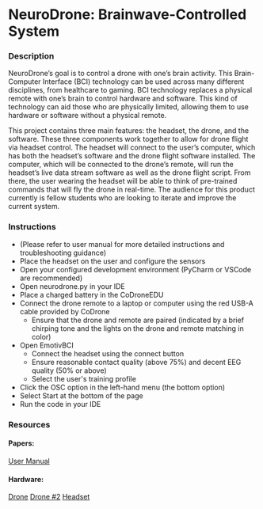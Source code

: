 # NeuroDrone: Brainwave-Controlled System

### Description
NeuroDrone’s goal is to control a drone with one’s brain activity. This Brain-Computer Interface (BCI) technology can be used across many different disciplines, from healthcare to gaming. BCI technology replaces a physical remote with one’s brain to control hardware and software. This kind of technology can aid those who are physically limited, allowing them to use hardware or software without a physical remote.

This project contains three main features: the headset, the drone, and the software. These three components work together to allow for drone flight via headset control. The headset will connect to the user’s computer, which has both the headset’s software and the drone flight software installed. The computer, which will be connected to the drone’s remote, will run the headset’s live data stream software as well as the drone flight script. From there, the user wearing the headset will be able to think of pre-trained commands that will fly the drone in real-time. The audience for this product currently is fellow students who are looking to iterate and improve the current system.


### Instructions
* (Please refer to user manual for more detailed instructions and troubleshooting guidance)
* Place the headset on the user and configure the sensors
* Open your configured development environment (PyCharm or VSCode are recommended)
* Open neurodrone.py in your IDE
* Place a charged battery in the CoDroneEDU
* Connect the drone remote to a laptop or computer using the red USB-A cable provided by CoDrone
    * Ensure that the drone and remote are paired (indicated by a brief chirping tone and the lights on the drone and remote matching in color)
* Open EmotivBCI
    * Connect the headset using the connect button
    * Ensure reasonable contact quality (above 75%) and decent EEG quality (50% or above)
    * Select the user's training profile
* Click the OSC option in the left-hand menu (the bottom option)
* Select Start at the bottom of the page
* Run the code in your IDE


### Resources

#### Papers:
[User Manual](https://docs.google.com/document/d/1TOmgRtyJ7HiYdHKH1SiblWzdcUdYRSt-XZ-MzhzJSG4/edit?usp=sharing)

#### Hardware:
[Drone](https://stem-supplies.com/codrone-sets) 
[Drone #2](https://www.robolink.com/products/codrone-edu?srsltid=AfmBOopyD80paVAth3qMXyuKqlkVacBk_henI6TgU5WIVpTGfWC-EGCe)
[Headset](https://www.emotiv.com/products/insight)


